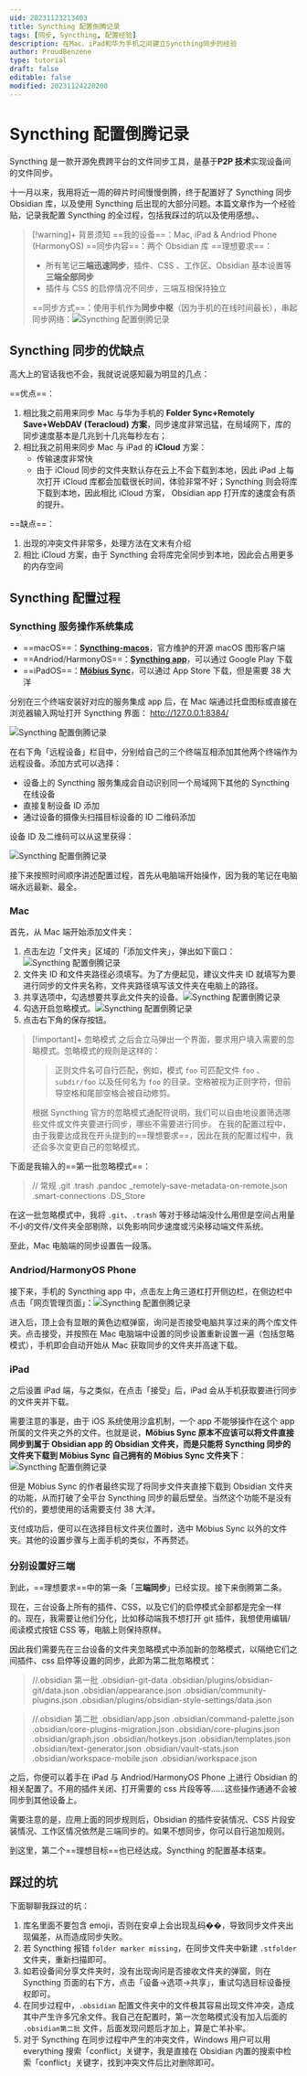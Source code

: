 ```yaml
---
uid: 20231123213403
title: Syncthing 配置倒腾记录
tags: [同步, Syncthing, 配置经验]
description: 在Mac、iPad和华为手机之间建立Syncthing同步的经验
author: ProudBenzene
type: tutorial
draft: false
editable: false
modified: 20231124220200
---
```


# Syncthing 配置倒腾记录

Syncthing 是一款开源免费跨平台的文件同步工具，是基于**P2P 技术**实现设备间的文件同步。

十一月以来，我用将近一周的碎片时间慢慢倒腾，终于配置好了 Syncthing 同步 Obsidian 库，以及使用 Syncthing 后出现的大部分问题。本篇文章作为一个经验贴，记录我配置 Syncthing 的全过程，包括我踩过的坑以及使用感想。、

> [!warning]+ 背景须知
> ==我的设备==：Mac, iPad & Andriod Phone (HarmonyOS)
> ==同步内容==：两个 Obsidian 库
> ==理想要求==：
> - 所有笔记**三端迅速同步**，插件、CSS 、工作区、Obsidian 基本设置等**三端全部同步**
> - 插件与 CSS 的启停情况不同步，三端互相保持独立
>
> ==同步方式==：使用手机作为**同步中枢**（因为手机的在线时间最长），串起同步网络：![Syncthing 配置倒腾记录](https://cdn.pkmer.cn/images/202311232239394.png!pkmer)

## Syncthing 同步的优缺点

高大上的官话我也不会，我就说说感知最为明显的几点：

==优点==：

1. 相比我之前用来同步 Mac 与华为手机的 **Folder Sync+Remotely Save+WebDAV (Teracloud) 方案**，同步速度非常迅猛，在局域网下，库的同步速度基本是几兆到十几兆每秒左右；
2. 相比我之前用来同步 Mac 与 iPad 的 **iCloud** 方案：
	- 传输速度非常快
	- 由于 iCloud 同步的文件夹默认存在云上不会下载到本地，因此 iPad 上每次打开 iCloud 库都会加载很长时间，体验非常不好；Syncthing 则会将库下载到本地，因此相比 iCloud 方案， Obsidian app 打开库的速度会有质的提升。

==缺点==：

1. 出现的冲突文件非常多，处理方法在文末有介绍
2. 相比 iCloud 方案，由于 Syncthing 会将库完全同步到本地，因此会占用更多的内存空间

## Syncthing 配置过程

### Syncthing 服务操作系统集成

- ==macOS==：[**Syncthing-macos**](https://github.com/Syncthing/Syncthing-macos)，官方维护的开源 macOS 图形客户端
- ==Andriod/HarmonyOS==：[**Syncthing app**](https://play.google.com/store/apps/details?id=com.nutomic.Syncthingandroid)，可以通过 Google Play 下载
- ==iPadOS==：[**Möbius Sync**](https://apps.apple.com/us/app/m%C3%B6bius-sync/id1539203216?ign-itscg=30200&ign-itsct=apps_box)，可以通过 App Store 下载，但是需要 38 大洋

分别在三个终端安装好对应的服务集成 app 后，在 Mac 端通过托盘图标或直接在浏览器输入网址打开 Syncthing 界面： <http://127.0.0.1:8384/>

![Syncthing 配置倒腾记录](https://cdn.pkmer.cn/images/202311232159875.png!pkmer)

在右下角「远程设备」栏目中，分别给自己的三个终端互相添加其他两个终端作为远程设备。添加方式可以选择：

- 设备上的 Syncthing 服务集成会自动识别同一个局域网下其他的 Syncthing 在线设备
- 直接复制设备 ID 添加
- 通过设备的摄像头扫描目标设备的 ID 二维码添加

设备 ID 及二维码可以从这里获得：

![Syncthing 配置倒腾记录](https://cdn.pkmer.cn/images/202311232205950.png!pkmer)

接下来按照时间顺序讲述配置过程，首先从电脑端开始操作，因为我的笔记在电脑端永远最新、最全。

### Mac

首先，从 Mac 端开始添加文件夹：

1. 点击左边「文件夹」区域的「添加文件夹」，弹出如下窗口：![Syncthing 配置倒腾记录](https://cdn.pkmer.cn/images/202311232208450.png!pkmer)
2. 文件夹 ID 和文件夹路径必须填写。为了方便起见，建议文件夹 ID 就填写为要进行同步的文件夹名称，文件夹路径填写该文件夹在电脑上的路径。
3. 共享选项中，勾选想要共享此文件夹的设备。![Syncthing 配置倒腾记录](https://cdn.pkmer.cn/images/202311232210093.png!pkmer)
4. 勾选开启忽略模式。![Syncthing 配置倒腾记录](https://cdn.pkmer.cn/images/202311232212638.png!pkmer)
5. 点击右下角的保存按钮。

> [!important]+ 忽略模式
> 之后会立马弹出一个界面，要求用户填入需要的忽略模式。忽略模式的规则是这样的：
>
> > 正则文件名可自行匹配，例如，模式 `foo` 可匹配文件 `foo` 、 `subdir/foo` 以及任何名为 `foo` 的目录。空格被视为正则字符，但前导空格和尾部空格会被自动修剪。
>
> 根据 Syncthing 官方的忽略模式通配符说明，我们可以自由地设置筛选哪些文件或文件夹要进行同步，哪些不需要进行同步。
> 在我的配置过程中，由于我要达成我在开头提到的==理想要求==，因此在我的配置过程中，我还会多次变更自己的忽略模式。

下面是我输入的==第一批忽略模式==：

> // 常规
> .git
> .trash
> .pandoc
> _remotely-save-metadata-on-remote.json
> .smart-connections
> .DS_Store

在这一批忽略模式中，我将 `.git`、`.trash` 等对于移动端没什么用但是空间占用量不小的文件/文件夹全部剔除，以免影响同步速度或污染移动端文件系统。

至此，Mac 电脑端的同步设置告一段落。

### Andriod/HarmonyOS Phone

接下来，手机的 Syncthing app 中，点击左上角三道杠打开侧边栏，在侧边栏中点击「网页管理页面」：![Syncthing 配置倒腾记录](https://cdn.pkmer.cn/images/202311232242082.jpg!pkmer)

进入后，顶上会有显眼的黄色边框弹窗，询问是否接受电脑共享过来的两个库文件夹。点击接受，并按照在 Mac 电脑端中设置的同步设置重新设置一遍（包括忽略模式），手机即会自动开始从 Mac 获取同步的文件夹并高速下载。

### iPad

之后设置 iPad 端，与之类似，在点击「接受」后，iPad 会从手机获取要进行同步的文件夹并下载。

需要注意的事是，由于 iOS 系统使用沙盒机制，一个 app 不能够操作在这个 app 所属的文件夹之外的文件。也就是说，**Möbius Sync 原本不应该可以将文件直接同步到属于 Obsidian app 的 Obsidian 文件夹，而是只能将 Syncthing 同步的文件夹下载到 Möbius Sync 自己拥有的 Möbius Sync 文件夹下**：![Syncthing 配置倒腾记录](https://cdn.pkmer.cn/images/202311232253843.png!pkmer)

但是 Möbius Sync 的作者最终实现了将同步文件夹直接下载到 Obsidian 文件夹的功能，从而打破了全平台 Syncthing 同步的最后壁垒。当然这个功能不是没有代价的，要想使用的话需要支付 38 大洋。

支付成功后，便可以在选择目标文件夹位置时，选中 Möbius Sync 以外的文件夹。其他的设置步骤与上面手机的类似，不再赘述。

### 分别设置好三端

到此，==理想要求==中的第一条「**三端同步**」已经实现。接下来倒腾第二条。

现在，三台设备上所有的插件、CSS，以及它们的启停模式全部都是完全一样的。现在，我需要让他们分化，比如移动端我不想打开 git 插件，我想使用编辑/阅读模式按钮 CSS 等，电脑上则保持原样。

因此我们需要先在三台设备的文件夹忽略模式中添加新的忽略模式，以隔绝它们之间插件、css 启停等设置的同步，此即为第二批忽略模式：

> //.obsidian 第一批
> .obsidian-git-data
> .obsidian/plugins/obsidian-git/data.json
> .obsidian/appearance.json
> .obsidian/community-plugins.json
> .obsidian/plugins/obsidian-style-settings/data.json

> //.obsidian 第二批
> .obsidian/app.json
> .obsidian/command-palette.json
> .obsidian/core-plugins-migration.json
> .obsidian/core-plugins.json
> .obsidian/graph.json
> .obsidian/hotkeys.json
> .obsidian/templates.json
> .obsidian/text-generator.json
> .obsidian/vault-stats.json
> .obsidian/workspace-mobile.json
> .obsidian/workspace.json

之后，你便可以着手在 iPad 与 Andriod/HarmonyOS Phone 上进行 Obsidian 的相关配置了。不用的插件关闭、打开需要的 css 片段等等……这些操作通通不会被同步到其他设备上。

需要注意的是，应用上面的同步规则后，Obsidian 的插件安装情况、CSS 片段安装情况、工作区情况依然是三端同步的。如果不想同步，你可以自行追加规则。

到这里，第二个==理想目标==也已经达成。Syncthing 的配置基本结束。

## 踩过的坑

下面聊聊我踩过的坑：

1. 库名里面不要包含 emoji，否则在安卓上会出现乱码��，导致同步文件夹出现偏差，从而造成同步失败。
2. 若 Syncthing 报错 `folder marker missing`，在同步文件夹中新建 `.stfolder` 文件夹，重新扫描即可。
3. 如若设备间分享文件夹时，没有出现询问是否接收文件夹的弹窗，则在 Syncthing 页面的右下方，点击「设备→选项→共享」，重试勾选目标设备授权即可。
4. 在同步过程中，`.obsidian` 配置文件夹中的文件极其容易出现文件冲突，造成其中产生许多冗余文件。我自己在配置时，第一次忽略模式没有加入后面的 `.obsidian第二批` 文件，后面发现问题后才加上，算是亡羊补牢。
5. 对于 Syncthing 在同步过程中产生的冲突文件，Windows 用户可以用 everything 搜索「conflict」关键字，我是直接在 Obsidian 内置的搜索中检索「conflict」关键字，找到冲突文件后比对删除即可。
